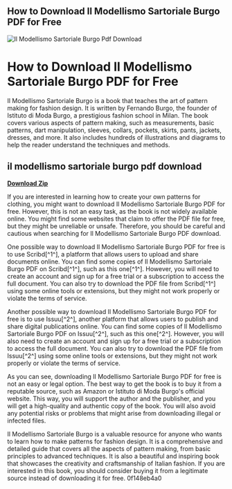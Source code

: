 ## How to Download Il Modellismo Sartoriale Burgo PDF for Free

 
![Il Modellismo Sartoriale Burgo Pdf Download](https://cdn.vdocuments.mx/doc/1200x630/54b4e5dc4a7959bc678b4b45/il-modellismobook-for-patternmakingmilanoinstituti-burgo.jpg?t=1684281849)

 
# How to Download Il Modellismo Sartoriale Burgo PDF for Free
 
Il Modellismo Sartoriale Burgo is a book that teaches the art of pattern making for fashion design. It is written by Fernando Burgo, the founder of Istituto di Moda Burgo, a prestigious fashion school in Milan. The book covers various aspects of pattern making, such as measurements, basic patterns, dart manipulation, sleeves, collars, pockets, skirts, pants, jackets, dresses, and more. It also includes hundreds of illustrations and diagrams to help the reader understand the techniques and methods.
 
## il modellismo sartoriale burgo pdf download


[**Download Zip**](https://www.google.com/url?q=https%3A%2F%2Fshoxet.com%2F2tKETF&sa=D&sntz=1&usg=AOvVaw1xTS3PsxJGrrsCvT1rIIfE)

 
If you are interested in learning how to create your own patterns for clothing, you might want to download Il Modellismo Sartoriale Burgo PDF for free. However, this is not an easy task, as the book is not widely available online. You might find some websites that claim to offer the PDF file for free, but they might be unreliable or unsafe. Therefore, you should be careful and cautious when searching for Il Modellismo Sartoriale Burgo PDF download.
 
One possible way to download Il Modellismo Sartoriale Burgo PDF for free is to use Scribd[^1^], a platform that allows users to upload and share documents online. You can find some copies of Il Modellismo Sartoriale Burgo PDF on Scribd[^1^], such as this one[^1^]. However, you will need to create an account and sign up for a free trial or a subscription to access the full document. You can also try to download the PDF file from Scribd[^1^] using some online tools or extensions, but they might not work properly or violate the terms of service.
 
Another possible way to download Il Modellismo Sartoriale Burgo PDF for free is to use Issuu[^2^], another platform that allows users to publish and share digital publications online. You can find some copies of Il Modellismo Sartoriale Burgo PDF on Issuu[^2^], such as this one[^2^]. However, you will also need to create an account and sign up for a free trial or a subscription to access the full document. You can also try to download the PDF file from Issuu[^2^] using some online tools or extensions, but they might not work properly or violate the terms of service.
 
As you can see, downloading Il Modellismo Sartoriale Burgo PDF for free is not an easy or legal option. The best way to get the book is to buy it from a reputable source, such as Amazon or Istituto di Moda Burgo's official website. This way, you will support the author and the publisher, and you will get a high-quality and authentic copy of the book. You will also avoid any potential risks or problems that might arise from downloading illegal or infected files.
 
Il Modellismo Sartoriale Burgo is a valuable resource for anyone who wants to learn how to make patterns for fashion design. It is a comprehensive and detailed guide that covers all the aspects of pattern making, from basic principles to advanced techniques. It is also a beautiful and inspiring book that showcases the creativity and craftsmanship of Italian fashion. If you are interested in this book, you should consider buying it from a legitimate source instead of downloading it for free.
 0f148eb4a0
